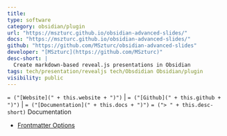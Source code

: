 ```yaml
---
title:
type: software
category: obsidian/plugin
url: "https://mszturc.github.io/obsidian-advanced-slides/"
docs: "https://mszturc.github.io/obsidian-advanced-slides/"
github: "https://github.com/MSzturc/obsidian-advanced-slides"
developer: "[MSzturc](https://github.com/MSzturc)"
desc-short: |
  Create markdown-based reveal.js presentations in Obsidian
tags: tech/presentation/revealjs tech/Obsdidian Obsidian/plugin
visibility: public
---
```

`= ("[Website](" + this.website + ")")` |  `= ("[Github](" + this.github + ")")` | `= ("[Documentation](" + this.docs + ")")`
`= ("> " + this.desc-short)`
Documentation
- [Frontmatter Options](https://mszturc.github.io/obsidian-advanced-slides/yaml/)